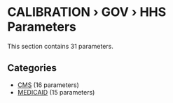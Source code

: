 # CALIBRATION › GOV › HHS Parameters

This section contains 31 parameters.

## Categories

- [CMS](cms/index.md) (16 parameters)
- [MEDICAID](medicaid/index.md) (15 parameters)
